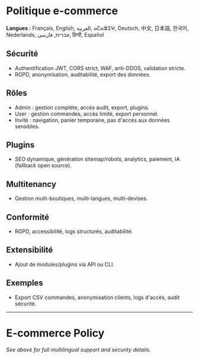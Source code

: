# Politique e-commerce

**Langues :** Français, English, العربية, ⴰⵎⴰⵣⵉⵖ, Deutsch, 中文, 日本語, 한국어, Nederlands, עברית, فارسی, हिन्दी, Español

## Sécurité
- Authentification JWT, CORS strict, WAF, anti-DDOS, validation stricte.
- RGPD, anonymisation, auditabilité, export des données.

## Rôles
- Admin : gestion complète, accès audit, export, plugins.
- User : gestion commandes, accès limité, export personnel.
- Invité : navigation, panier temporaire, pas d'accès aux données sensibles.

## Plugins
- SEO dynamique, génération sitemap/robots, analytics, paiement, IA (fallback open source).

## Multitenancy
- Gestion multi-boutiques, multi-langues, multi-devises.

## Conformité
- RGPD, accessibilité, logs structurés, auditabilité.

## Extensibilité
- Ajout de modules/plugins via API ou CLI.

## Exemples
- Export CSV commandes, anonymisation clients, logs d'accès, audit sécurité.

---

# E-commerce Policy

*See above for full multilingual support and security details.*
